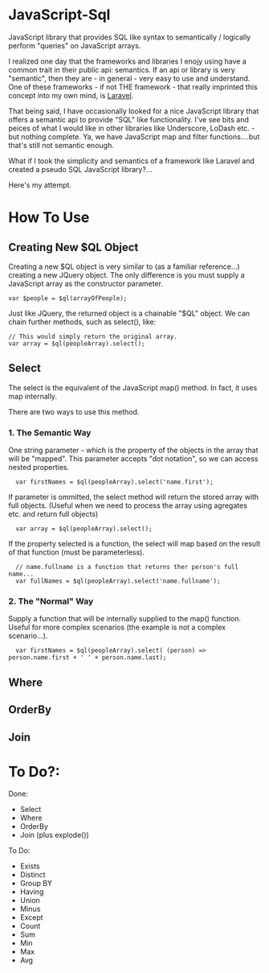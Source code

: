 # JavaScript-Sql
JavaScript library that provides SQL like syntax to semantically / logically perform "queries" on JavaScript arrays.

I realized one day that the frameworks and libraries I enojy using have a common trait in their public api: semantics. If an api or library is very "semantic", then they are - in general - very easy to use and understand. One of these frameworks - if not THE framework - that really imprinted this concept into my own mind, is [Laravel](https://laravel.com/).

That being said, I have occasionally looked for a nice JavaScript library that offers a semantic api to provide "SQL" like functionality. I've see bits and peices of what I would like in other libraries like Underscore, LoDash etc. - but nothing complete. Ya, we have JavaScript map and filter functions....but that's still not semantic enough.

What if I took the simplicity and semantics of a framework like Laravel and created a pseudo SQL JavaScript library?...

Here's my attempt.

# How To Use

## Creating New $QL Object
Creating a new $QL object is very similar to (as a familiar reference...) creating a new JQuery object. The only difference is you must supply a JavaScript array as the constructor parameter. 

```
var $people = $ql(arrayOfPeople);
```

Just like JQuery, the returned object is a chainable "$QL" object. We can chain further methods, such as select(), like:

```
// This would simply return the original array.
var array = $ql(peopleArray).select();
```

## Select

The select is the equivalent of the JavaScript map() method. In fact, it uses map internally. 

There are two ways to use this method.

### 1. The Semantic Way
One string parameter - which is the property of the objects in the array that will be "mapped".
This parameter accepts "dot notation", so we can access nested properties.

```
  var firstNames = $ql(peopleArray).select('name.first');
```

If parameter is ommitted, the select method will return the stored array with full objects. (Useful when we need to process the array using agregates etc. and return full objects)

```
  var array = $ql(peopleArray).select();
```

If the property selected is a function, the select will map based on the result of that function (must be parameterless).

```
  // name.fullname is a function that returns ther person's full name...
  var fullNames = $ql(peopleArray).select('name.fullname');
```


### 2. The "Normal" Way
Supply a function that will be internally supplied to the map() function. Useful for more complex scenarios (the example is not a complex scenario...).

```
  var firstNames = $ql(peopleArray).select( (person) => person.name.first + ' ' + person.name.last);
```

## Where

## OrderBy

## Join


# To Do?:

Done:
+ Select
+ Where
+ OrderBy
+ Join (plus explode())

To Do: 
+ Exists
+ Distinct
+ Group BY
+ Having
+ Union
+ Minus
+ Except
+ Count
+ Sum
+ Min
+ Max
+ Avg
